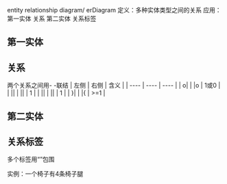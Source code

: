 entity relationship diagram/ erDiagram
定义：多种实体类型之间的关系
应用：第一实体 关系 第二实体 关系标签

## 第一实体
## 关系
两个关系之间用- -联结
| 左侧 | 右侧 | 含义 |
| ---- | ---- | ---- |
| o|    | |o     |  1或0    |
| ||    | ||     |  1    |
| ||    | ||     |  1    |
| }|    | |{     |  >=1    |

## 第二实体
## 关系标签
多个标签用“”包围

实例：一个椅子有4条椅子腿